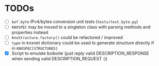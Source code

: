 TODOs
=====

- [ ] `bof.byte` IPv4/bytes conversion unit tests (`tests/test_byte.py`)
- [ ] `KNXSPEC` may be moved to a singleton class with parsing methods and properties instead
- [ ] `KnxStructure.factory()` could be refactored / improved
- [ ] `type` in knxnet dictionary could be used to generate structure directly if in `KNXSPEC[STRUCTURES]`
- [X] Script to emulate boiboite (just reply valid DESCRIPTION_RESPONSE when sending valid DESCRIPTION_REQUEST :))